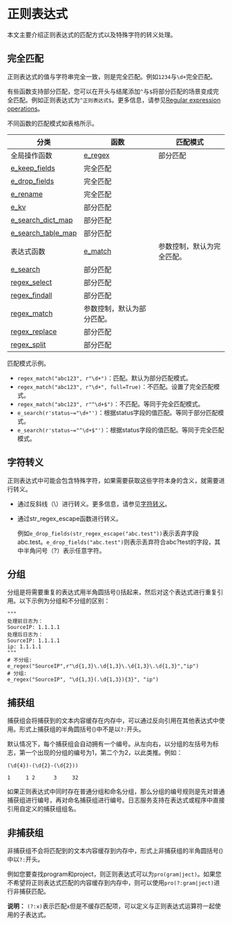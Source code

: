 # 正则表达式

本文主要介绍正则表达式的匹配方式以及特殊字符的转义处理。

## 完全匹配

正则表达式的值与字符串完全一致，则是完全匹配。例如`1234`与`\d+`完全匹配。

有些函数支持部分匹配，您可以在开头与结尾添加`^`与`$`将部分匹配的场景变成完全匹配。例如正则表达式为`^正则表达式$`。更多信息，请参见[Regular expression operations](https://docs.python.org/3.7/library/re.html#module-re)。

不同函数的匹配模式如表格所示。

|分类|函数|匹配模式|
|--|--|----|
|全局操作函数|[e\_regex](/intl.zh-CN/数据加工/数据加工语法/全局操作函数/字段值提取函数.md)|部分匹配|
|[e\_keep\_fields](/intl.zh-CN/数据加工/数据加工语法/全局操作函数/字段操作函数.md)|完全匹配|
|[e\_drop\_fields](/intl.zh-CN/数据加工/数据加工语法/全局操作函数/字段操作函数.md)|完全匹配|
|[e\_rename](/intl.zh-CN/数据加工/数据加工语法/全局操作函数/字段操作函数.md)|完全匹配|
|[e\_kv](/intl.zh-CN/数据加工/数据加工语法/全局操作函数/字段值提取函数.md)|部分匹配|
|[e\_search\_dict\_map](/intl.zh-CN/数据加工/数据加工语法/全局操作函数/映射富化函数.md)|部分匹配|
|[e\_search\_table\_map](/intl.zh-CN/数据加工/数据加工语法/全局操作函数/映射富化函数.md)|部分匹配|
|表达式函数|[e\_match](/intl.zh-CN/数据加工/数据加工语法/表达式函数/事件检查函数.md)|参数控制，默认为完全匹配。|
|[e\_search](/intl.zh-CN/数据加工/数据加工语法/表达式函数/事件检查函数.md)|部分匹配|
|[regex\_select](/intl.zh-CN/数据加工/数据加工语法/表达式函数/正则表达式函数.md)|部分匹配|
|[regex\_findall](/intl.zh-CN/数据加工/数据加工语法/表达式函数/正则表达式函数.md)|部分匹配|
|[regex\_match](/intl.zh-CN/数据加工/数据加工语法/表达式函数/正则表达式函数.md)|参数控制，默认为部分匹配。|
|[regex\_replace](/intl.zh-CN/数据加工/数据加工语法/表达式函数/正则表达式函数.md)|部分匹配|
|[regex\_split](/intl.zh-CN/数据加工/数据加工语法/表达式函数/正则表达式函数.md)|部分匹配|

匹配模式示例。

-   `regex_match("abc123", r"\d+")`：匹配。默认为部分匹配模式。
-   `regex_match("abc123", r"\d+", full=True)`：不匹配。设置了完全匹配模式。
-   `regex_match("abc123", r"^\d+$")`：不匹配。等同于完全匹配模式。
-   `e_search(r'status~="\d+"')`：根据status字段的值匹配。等同于部分匹配模式。
-   `e_search(r'status~="^\d+$"')`：根据status字段的值匹配。等同于完全匹配模式。

## 字符转义

正则表达式中可能会包含特殊字符，如果需要获取这些字符本身的含义，就需要进行转义。

-   通过反斜线（\\）进行转义。更多信息，请参见[字符转义](/intl.zh-CN/数据加工/数据加工语法/通用参考/查询字符串语法.md)。
-   通过str\_regex\_escape函数进行转义。

    例如`e_drop_fields(str_regex_escape("abc.test"))`表示丢弃字段abc.test。`e_drop_fields("abc.test")`则表示丢弃符合abc?test的字段，其中半角问号（?）表示任意字符。


## 分组

分组是将需要重复的表达式用半角圆括号\(\)括起来，然后对这个表达式进行重复引用。以下示例为分组和不分组的区别：

```
"""
处理前日志为：
SourceIP: 1.1.1.1
处理后日志为：
SourceIP: 1.1.1.1
ip: 1.1.1.1
"""
# 不分组:
e_regex("SourceIP",r"\d{1,3}\.\d{1,3}\.\d{1,3}\.\d{1,3}","ip")
# 分组:
e_regex("SourceIP", "\d{1,3}(.\d{1,3}){3}", "ip")
```

## 捕获组

捕获组会将捕获到的文本内容缓存在内存中，可以通过反向引用在其他表达式中使用。形式上捕获组的半角圆括号\(\)中不是以`?:`开头。

默认情况下，每个捕获组会自动拥有一个编号。从左向右，以分组的左括号为标志，第一个出现的分组的编号为1，第二个为2，以此类推。例如：

```
(\d{4})-(\d{2}-(\d{2}))

1     1 2      3     32
```

如果正则表达式中同时存在普通分组和命名分组，那么分组的编号规则是先对普通捕获组进行编号，再对命名捕获组进行编号。日志服务支持在表达式或程序中直接引用自定义的捕获组组名。

## 非捕获组

非捕获组不会将匹配到的文本内容缓存到内存中，形式上非捕获组的半角圆括号\(\)中以`?:`开头。

例如您要查找program和project，则正则表达式可以为`pro(gram|ject)`。如果您不希望将正则表达式匹配的内容缓存到内存中，则可以使用`pro(?:gram|ject)`进行非捕获匹配。

**说明：** `(?:x)`表示匹配`x`但是不缓存匹配项，可以定义与正则表达式运算符一起使用的子表达式。

